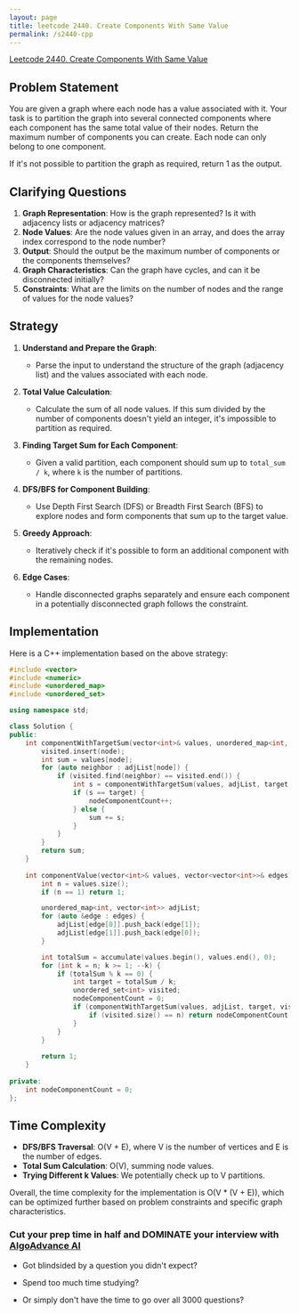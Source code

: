```yaml
---
layout: page
title: leetcode 2440. Create Components With Same Value
permalink: /s2440-cpp
---
```

[Leetcode 2440. Create Components With Same Value](https://algoadvance.github.io/algoadvance/l2440)
## Problem Statement

You are given a graph where each node has a value associated with it. Your task is to partition the graph into several connected components where each component has the same total value of their nodes. Return the maximum number of components you can create. Each node can only belong to one component. 

If it's not possible to partition the graph as required, return 1 as the output.

## Clarifying Questions

1. **Graph Representation**: How is the graph represented? Is it with adjacency lists or adjacency matrices?
2. **Node Values**: Are the node values given in an array, and does the array index correspond to the node number?
3. **Output**: Should the output be the maximum number of components or the components themselves?
4. **Graph Characteristics**: Can the graph have cycles, and can it be disconnected initially?
5. **Constraints**: What are the limits on the number of nodes and the range of values for the node values?

## Strategy

1. **Understand and Prepare the Graph**:
   - Parse the input to understand the structure of the graph (adjacency list) and the values associated with each node.
   
2. **Total Value Calculation**:
   - Calculate the sum of all node values. If this sum divided by the number of components doesn't yield an integer, it's impossible to partition as required.

3. **Finding Target Sum for Each Component**:
   - Given a valid partition, each component should sum up to `total_sum / k`, where `k` is the number of partitions.
   
4. **DFS/BFS for Component Building**:
   - Use Depth First Search (DFS) or Breadth First Search (BFS) to explore nodes and form components that sum up to the target value.

5. **Greedy Approach**:
   - Iteratively check if it's possible to form an additional component with the remaining nodes.
   
6. **Edge Cases**:
   - Handle disconnected graphs separately and ensure each component in a potentially disconnected graph follows the constraint.

## Implementation

Here is a C++ implementation based on the above strategy:

```cpp
#include <vector>
#include <numeric>
#include <unordered_map>
#include <unordered_set>

using namespace std;

class Solution {
public:
    int componentWithTargetSum(vector<int>& values, unordered_map<int, vector<int>>& adjList, int target, unordered_set<int>& visited, int node) {
        visited.insert(node);
        int sum = values[node];
        for (auto neighbor : adjList[node]) {
            if (visited.find(neighbor) == visited.end()) {
                int s = componentWithTargetSum(values, adjList, target, visited, neighbor);
                if (s == target) {
                    nodeComponentCount++;
                } else {
                    sum += s;
                }
            }
        }
        return sum;
    }
    
    int componentValue(vector<int>& values, vector<vector<int>>& edges) {
        int n = values.size();
        if (n == 1) return 1;

        unordered_map<int, vector<int>> adjList;
        for (auto &edge : edges) {
            adjList[edge[0]].push_back(edge[1]);
            adjList[edge[1]].push_back(edge[0]);
        }

        int totalSum = accumulate(values.begin(), values.end(), 0);
        for (int k = n; k >= 1; --k) {
            if (totalSum % k == 0) {
                int target = totalSum / k;
                unordered_set<int> visited;
                nodeComponentCount = 0;
                if (componentWithTargetSum(values, adjList, target, visited, 0) == target) {
                    if (visited.size() == n) return nodeComponentCount;
                }
            }
        }
        
        return 1;
    }
    
private:
    int nodeComponentCount = 0;
};
```

## Time Complexity

- **DFS/BFS Traversal**: O(V + E), where V is the number of vertices and E is the number of edges.
- **Total Sum Calculation**: O(V), summing node values.
- **Trying Different k Values**: We potentially check up to V partitions.
  
Overall, the time complexity for the implementation is O(V * (V + E)), which can be optimized further based on problem constraints and specific graph characteristics.


### Cut your prep time in half and DOMINATE your interview with [AlgoAdvance AI](https://algoAdvance.com)

- Got blindsided by a question you didn't expect?

- Spend too much time studying?

- Or simply don't have the time to go over all 3000 questions?

